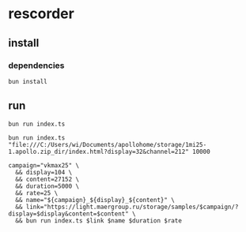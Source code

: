 # rescorder

## install

### dependencies

```shell
bun install
```

## run

```shell
bun run index.ts 
```

```shell
bun run index.ts "file:///C:/Users/wi/Documents/apollohome/storage/1mi25-1.apollo.zip_dir/index.html?display=32&channel=212" 10000
```

```shell
campaign="vkmax25" \
  && display=104 \
  && content=27152 \
  && duration=5000 \
  && rate=25 \
  && name="${campaign}_${display}_${content}" \
  && link="https://light.maergroup.ru/storage/samples/$campaign/?display=$display&content=$content" \
  && bun run index.ts $link $name $duration $rate
```
